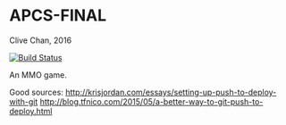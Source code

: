 APCS-FINAL
==========

Clive Chan, 2016

[![Build Status](https://travis-ci.org/cchan/apcs-final.svg?branch=master)](https://travis-ci.org/cchan/apcs-final)

An MMO game.



Good sources:
http://krisjordan.com/essays/setting-up-push-to-deploy-with-git
http://blog.tfnico.com/2015/05/a-better-way-to-git-push-to-deploy.html
